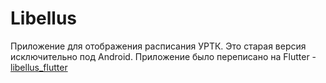 # Libellus

Приложение для отображения расписания УРТК. Это старая версия исключительно под Android. Приложение было переписано на Flutter - [libellus_flutter](https://github.com/bonbon195/libellus_flutter)
